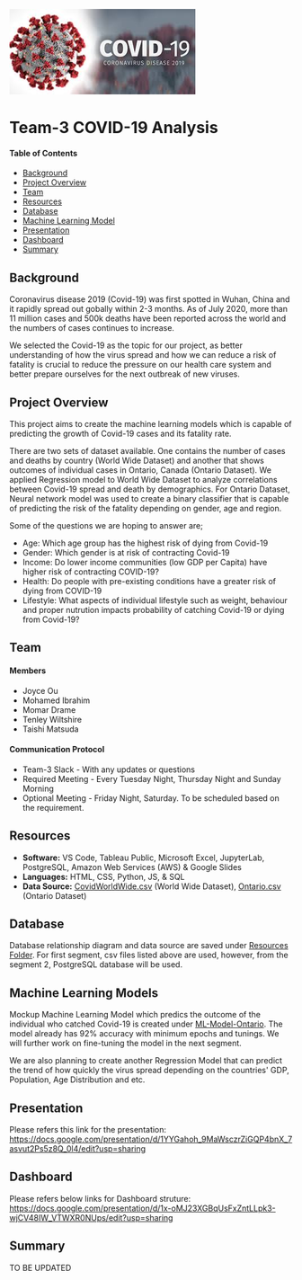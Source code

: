 ![header_pic](images/covid.png)

# Team-3 COVID-19 Analysis 

#### Table of Contents  

* [Background](#Background)
* [Project Overview](#project-overview)
* [Team](#Team)
* [Resources](#resources)
* [Database](#Database)
* [Machine Learning Model](#Machine-Learning-Models)
* [Presentation](#presentation)
* [Dashboard](#Dashboard)
* [Summary](#summary)

## Background

Coronavirus disease 2019 (Covid-19) was first spotted in Wuhan, China and it rapidly spread out gobally within 2-3 months. As of July 2020, more than 11 million cases and 500k deaths have been reported across the world and the numbers of cases continues to increase. 

We selected the Covid-19 as the topic for our project, as better understanding of how the virus spread and how we can reduce a risk of fatality is crucial to reduce the pressure on our health care system and better prepare ourselves for the next outbreak of new viruses.

## Project Overview
This project aims to create the machine learning models which is capable of predicting the growth of Covid-19 cases and its fatality rate.

There are two sets of dataset available. One contains the number of cases and deaths by country (World Wide Dataset) and another that shows outcomes of individual cases in Ontario, Canada (Ontario Dataset).
We applied Regression model to World Wide Dataset to analyze correlations between Covid-19 spread and death by demographics. 
For Ontario Dataset, Neural network model was used to create a binary classifier that is capable of predicting the risk of the fatality depending on gender, age and region.

Some of the questions we are hoping to answer are;
- Age: Which age group has the highest risk of dying from Covid-19
- Gender: Which gender is at risk of contracting Covid-19
- Income: Do lower income communities (low GDP per Capita) have higher risk of contracting COVID-19?
- Health: Do people with pre-existing conditions have a greater risk of dying from COVID-19
- Lifestyle: What aspects of individual lifestyle such as weight, behaviour and proper nutrution impacts probability of catching Covid-19 or dying from Covid-19?

## Team
#### Members
* Joyce Ou
* Mohamed Ibrahim
* Momar Drame
* Tenley Wiltshire
* Taishi Matsuda

#### Communication Protocol
* Team-3 Slack - With any updates or questions
* Required Meeting - Every Tuesday Night, Thursday Night and Sunday Morning
* Optional Meeting - Friday Night, Saturday. To be scheduled based on the requirement.

## Resources
- **Software:** VS Code, Tableau Public, Microsoft Excel, JupyterLab, PostgreSQL, Amazon Web Services (AWS) & Google Slides
- **Languages:** HTML, CSS, Python, JS, & SQL
- **Data Source:** [CovidWorldWide.csv](Resources\CovidWorldWide.csv) (World Wide Dataset), [Ontario.csv](Resources\Ontario.csv) (Ontario Dataset)

## Database
Database relationship diagram and data source are saved under [Resources Folder](Resources).
For first segment, csv files listed above are used, however, from the segment 2, PostgreSQL database will be used.

## Machine Learning Models
Mockup Machine Learning Model which predics the outcome of the individual who catched Covid-19 is created under [ML-Model-Ontario](ML-Model-Ontario).
The model already has 92% accuracy with minimum epochs and tunings. We will further work on fine-tuning the model in the next segment.

We are also planning to create another Regression Model that can predict the trend of how quickly the virus spread depending on the countries' GDP, Population, Age Distribution and etc.

## Presentation
Please refers this link for the presentation:
https://docs.google.com/presentation/d/1YYGahoh_9MaWsczrZiGQP4bnX_7asvut2Ps5z8Q_0l4/edit?usp=sharing


## Dashboard
Please refers below links for Dashboard struture:
https://docs.google.com/presentation/d/1x-oMJ23XGBqUsFxZntLLpk3-wjCV48IW_VTWXR0NUps/edit?usp=sharing

## Summary 
TO BE UPDATED
